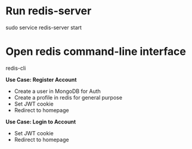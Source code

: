 # Run redis-server
sudo service redis-server start

# Open redis command-line interface
redis-cli

**Use Case: Register Account**
- Create a user in MongoDB for Auth
- Create a profile in redis for general purpose
- Set JWT cookie
- Redirect to homepage

**Use Case: Login to Account**
- Set JWT cookie
- Redirect to homepage